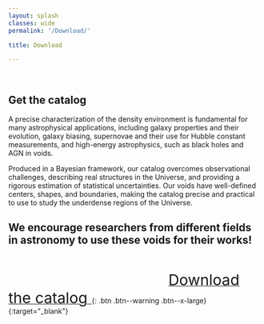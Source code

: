 ```yaml
---
layout: splash
classes: wide
permalink: '/Download/'

title: Download

---
```


<br>

## Get the catalog


A precise characterization of the density environment is fundamental for many astrophysical applications, including galaxy properties and their evolution, galaxy biasing, supernovae and their use for Hubble constant measurements, and high-energy astrophysics, such as black holes and AGN in voids.

Produced in a Bayesian framework, our catalog overcomes observational challenges, describing real structures in the Universe, and providing a rigorous estimation of statistical uncertainties.
Our voids have well-defined centers, shapes, and boundaries, making the catalog precise and practical to use to study the underdense regions of the Universe.

## We encourage researchers from different fields in astronomy to use these voids for their works!

<br>

<span style="color:white"> Enough text to make the button center: aaaaaaa </span>[<span style="font-size: 30px"> Download the catalog </span>](https://github.com/RosaMalandrino/LocalVoids/){: .btn .btn--warning .btn--x-large}{:target="_blank"}<span style="color:white"> Enough text to make the button center: aaaaaaa </span>


<!--
<b> Download the data at the following [link](https://github.com/RosaMalandrino/LocalVoids/){:target="_blank"}, where we provide all the information on how to use it. </b>
-->


<!-- 
Please cite this work and Manticore.
-->

<!-- 
## Interactive notebook

Maybe in the future

-->

<br>
<br>

<!--
## Contact us

Let us know if you have any question, comment or suggestion!

<form method="POST" action="https://formspree.io/<rosa.malandrino@iap.fr>">
  <input type="email" name="email" placeholder="Your email">
  <input type="text" name="name" placeholder="Your name">
  <textarea name="message" placeholder="Your message" rows="5">
  </textarea>
  <button type="submit">Send Message</button>
</form>
-->